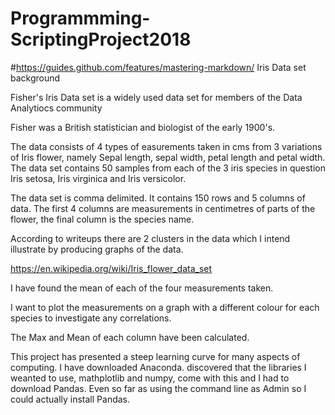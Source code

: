 # Programmming-ScriptingProject2018
#https://guides.github.com/features/mastering-markdown/
Iris Data set background

Fisher's Iris Data set is a widely used data set for members of the Data Analytiocs community

Fisher was a British statistician and biologist of the early 1900's.

The data consists of 4 types of easurements taken in cms from 3 variations of Iris flower, namely
Sepal length, sepal width, petal length and petal width. The data set contains 50 samples from 
each of the 3 iris species in question Iris setosa, Iris virginica and Iris versicolor.

The data set is comma delimited. It contains 150 rows and 5 columns of data. The first 4 columns are 
measurements in centimetres of parts of the flower, the final column is the species name.



According to writeups there are 2 clusters in the data which I intend illustrate by producing graphs 
of the data.

https://en.wikipedia.org/wiki/Iris_flower_data_set

I have found the mean of each of the four measurements taken.

I want to plot the measurements on a graph with a different colour for each species to investigate any correlations.

The Max and Mean of each column have been calculated. 

This project has presented a steep learning curve for many aspects of computing.  I have downloaded Anaconda. discovered
that the libraries I weanted to use, mathplotlib and numpy, come with this and I had to download Pandas. Even so far as 
using the command line as Admin so I could actually install Pandas.





